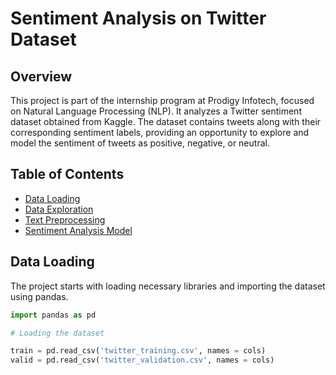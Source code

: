 # Sentiment Analysis on Twitter Dataset

## Overview

This project is part of the internship program at Prodigy Infotech, focused on Natural Language Processing (NLP). It analyzes a Twitter sentiment dataset obtained from Kaggle. The dataset contains tweets along with their corresponding sentiment labels, providing an opportunity to explore and model the sentiment of tweets as positive, negative, or neutral.

## Table of Contents

- [Data Loading](#data-loading)
- [Data Exploration](#data-exploration)
- [Text Preprocessing](#text-preprocessing)
- [Sentiment Analysis Model](#sentiment-analysis-model)

## Data Loading

The project starts with loading necessary libraries and importing the dataset using pandas.

```python
import pandas as pd

# Loading the dataset

train = pd.read_csv('twitter_training.csv', names = cols)
valid = pd.read_csv('twitter_validation.csv', names = cols)

```

